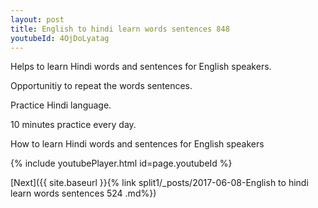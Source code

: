 ```yaml
---
layout: post
title: English to hindi learn words sentences 848 
youtubeId: 4OjDoLyatag
---
```

 
 
Helps to learn Hindi words and sentences for English speakers.

Opportunitiy to repeat the words sentences. 

Practice Hindi language. 
 
10 minutes practice every day. 
 
How to learn Hindi words and sentences for English speakers 
 
{% include youtubePlayer.html id=page.youtubeId %}
 
 
[Next]({{ site.baseurl }}{% link  split1/_posts/2017-06-08-English to hindi learn words sentences 524 .md%})
 
